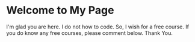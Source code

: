 # Welcome to My Page

I'm glad you are here. I do not how to code. So, I wish for a free course. If you do know any free courses, please comment below.
Thank You.
